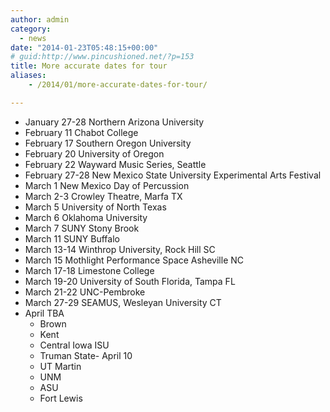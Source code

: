 ```yaml
---
author: admin
category:
  - news
date: "2014-01-23T05:48:15+00:00"
# guid:http://www.pincushioned.net/?p=153
title: More accurate dates for tour
aliases:
    - /2014/01/more-accurate-dates-for-tour/

---
```


- January 27-28 Northern Arizona University
- February 11 Chabot College
- February 17 Southern Oregon University
- February 20 University of Oregon
- February 22 Wayward Music Series, Seattle
- February 27-28 New Mexico State University Experimental Arts Festival
- March 1 New Mexico Day of Percussion
- March 2-3 Crowley Theatre, Marfa TX
- March 5 University of North Texas
- March 6 Oklahoma University
- March 7 SUNY Stony Brook
- March 11 SUNY Buffalo
- March 13-14 Winthrop University, Rock Hill SC
- March 15 Mothlight Performance Space Asheville NC
- March 17-18 Limestone College
- March 19-20 University of South Florida, Tampa FL
- March 21-22 UNC-Pembroke
- March 27-29 SEAMUS, Wesleyan University CT
- April TBA
  -  Brown
  -  Kent
  -  Central Iowa ISU
  -  Truman State- April 10
  -  UT Martin
  -  UNM
  -  ASU
  -  Fort Lewis
